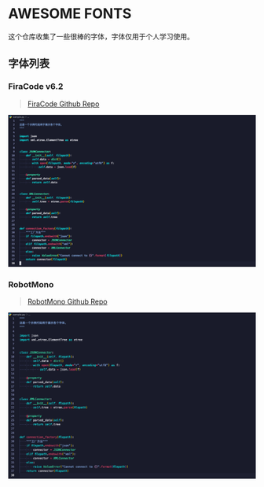 # AWESOME FONTS

这个仓库收集了一些很棒的字体，字体仅用于个人学习使用。

## 字体列表

### FiraCode v6.2
> [FiraCode Github Repo](https://github.com/tonsky/FiraCode)

![FiraCode](./firacode/firacode.png)


### RobotMono
> [RobotMono Github Repo](https://github.com/googlefonts/RobotoMono)

![RobotMono](./robotmono/robotmono.png)